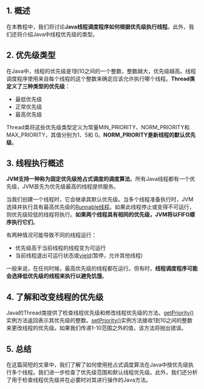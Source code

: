 ## 1. 概述

在本教程中，我们将讨论**Java线程调度程序如何根据优先级执行线程**。此外，我们还将介绍Java中线程优先级的类型。

## 2. 优先级类型

在Java中，线程的优先级是1到10之间的一个整数，整数越大，优先级越高。线程调度程序使用来自每个线程的这个整数来确定应该允许执行哪个线程。**Thread类定义了三种类型的优先级**：

-   最低优先级
-   正常优先级
-   最高优先级

Thread类将这些优先级类型定义为常量MIN_PRIORITY、NORM_PRIORITY和MAX_PRIORITY，其值分别为1、5和 0。**NORM_PRIORITY是新线程的默认优先级**。

## 3. 线程执行概述

**JVM支持一种称为固定优先级抢占式调度的调度算法**。所有Java线程都有一个优先级，JVM首先为优先级最高的线程提供服务。

当我们创建一个线程时，它会继承其默认优先级。当多个线程准备执行时，JVM选择并执行具有最高优先级的[Runnable线程](https://www.baeldung.com/java-thread-lifecycle)。如果此线程停止或变得不可运行，则优先级较低的线程将执行。**如果两个线程具有相同的优先级，JVM将以FIFO顺序执行它们**。

有两种情况可能导致不同的线程运行：

-   优先级高于当前线程的线程变为可运行
-   当前线程退出可运行状态或[yield](https://www.baeldung.com/java-thread-yield)(暂停，允许其他线程)

一般来说，在任何时候，最高优先级的线程都在运行。但有时，**线程调度程序可能会选择低优先级的线程来执行以避免饥饿**。

## 4. 了解和改变线程的优先级

Java的Thread类提供了检查线程优先级和修改线程优先级的方法。[getPriority()](https://docs.oracle.com/en/java/javase/12/docs/api/java.base/java/lang/Thread.html#getPriority())实例方法返回表示其优先级的整数。[setPriority()](https://docs.oracle.com/en/java/javase/12/docs/api/java.base/java/lang/Thread.html#setPriority(int))实例方法接收1到10之间的整数来更改线程的优先级。如果我们传递1-10范围之外的值，该方法将抛出错误。

## 5. 总结

在这篇简短的文章中，我们了解了如何使用抢占式调度算法在Java中按优先级执行多个线程。我们进一步检查了优先级范围和默认线程优先级。此外，我们还分析了用于检查线程优先级并在必要时对其进行操作的Java方法。